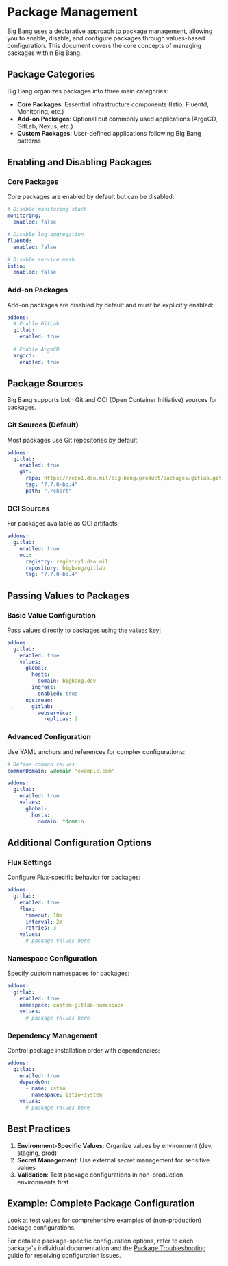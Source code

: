 # Package Management

Big Bang uses a declarative approach to package management, allowing you to enable, disable, and configure packages through values-based configuration. This document covers the core concepts of managing packages within Big Bang.

## Package Categories

Big Bang organizes packages into three main categories:

- **Core Packages**: Essential infrastructure components (Istio, Fluentd, Monitoring, etc.)
- **Add-on Packages**: Optional but commonly used applications (ArgoCD, GitLab, Nexus, etc.)
- **Custom Packages**: User-defined applications following Big Bang patterns

## Enabling and Disabling Packages

### Core Packages

Core packages are enabled by default but can be disabled:

```yaml
# Disable monitoring stack
monitoring:
  enabled: false

# Disable log aggregation
fluentd:
  enabled: false

# Disable service mesh
istio:
  enabled: false
```

### Add-on Packages

Add-on packages are disabled by default and must be explicitly enabled:

```yaml
addons:
  # Enable GitLab
  gitlab:
    enabled: true
  
  # Enable ArgoCD
  argocd:
    enabled: true
```

## Package Sources

Big Bang supports both Git and OCI (Open Container Initiative) sources for packages.

### Git Sources (Default)

Most packages use Git repositories by default:

```yaml
addons:
  gitlab:
    enabled: true
    git:
      repo: https://repo1.dso.mil/big-bang/product/packages/gitlab.git
      tag: "7.7.0-bb.4"
      path: "./chart"
```

### OCI Sources

For packages available as OCI artifacts:

```yaml
addons:
  gitlab:
    enabled: true
    oci:
      registry: registry1.dso.mil
      repository: bigbang/gitlab
      tag: "7.7.0-bb.4"
```

## Passing Values to Packages

### Basic Value Configuration

Pass values directly to packages using the `values` key:

```yaml
addons:
  gitlab:
    enabled: true
    values:
      global:
        hosts:
          domain: bigbang.dev
        ingress:
          enabled: true
      upstream:
 .      gitlab:
          webservice:
            replicas: 2
```

### Advanced Configuration

Use YAML anchors and references for complex configurations:

```yaml
# Define common values
commonDomain: &domain "example.com"

addons:
  gitlab:
    enabled: true
    values:
      global:
        hosts:
          domain: *domain
```

## Additional Configuration Options

### Flux Settings

Configure Flux-specific behavior for packages:

```yaml
addons:
  gitlab:
    enabled: true
    flux:
      timeout: 10m
      interval: 2m
      retries: 3
    values:
      # package values here
```

### Namespace Configuration

Specify custom namespaces for packages:

```yaml
addons:
  gitlab:
    enabled: true
    namespace: custom-gitlab-namespace
    values:
      # package values here
```

### Dependency Management

Control package installation order with dependencies:

```yaml
addons:
  gitlab:
    enabled: true
    dependsOn:
      - name: istio
        namespace: istio-system
    values:
      # package values here
```

## Best Practices

1. **Environment-Specific Values**: Organize values by environment (dev, staging, prod)
2. **Secret Management**: Use external secret management for sensitive values
3. **Validation**: Test package configurations in non-production environments first

## Example: Complete Package Configuration

Look at [test values](https://repo1.dso.mil/big-bang/bigbang/-/blob/master/tests/test-values.yaml) for comprehensive examples of (non-production) package configurations.

For detailed package-specific configuration options, refer to each package's individual documentation and the [Package Troubleshooting](../operations/troubleshooting/packages.md) guide for resolving configuration issues.
